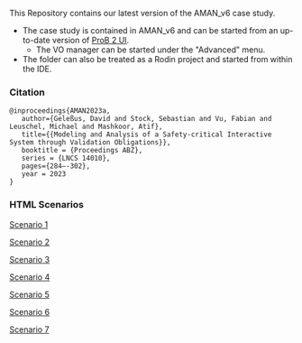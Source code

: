 This Repository contains our latest version of the AMAN_v6 case study. 
* The case study is contained in AMAN_v6 and can be started from an up-to-date version of [ProB 2 UI](https://www3.hhu.de/stups/downloads/prob2/snapshot/). 
    * The VO manager can be started under the "Advanced" menu.
* The folder can also be treated as a Rodin project and started from within the IDE.

### Citation

```
@inproceedings{AMAN2023a,
   author={Geleßus, David and Stock, Sebastian and Vu, Fabian and Leuschel, Michael and Mashkoor, Atif},
   title={{Modeling and Analysis of a Safety-critical Interactive System through Validation Obligations}},
   booktitle = {Proceedings ABZ},
   series = {LNCS 14010},
   pages={284–-302},
   year = 2023
}
```

### HTML Scenarios

[Scenario 1](https://hhu-stups.github.io/AMAN-case-study/M1_Scenario_1)

[Scenario 2](https://hhu-stups.github.io/AMAN-case-study/M1_Scenario_2)

[Scenario 3](https://hhu-stups.github.io/AMAN-case-study/M2_Scenario_1)

[Scenario 4](https://hhu-stups.github.io/AMAN-case-study/M3_Scenario_1)

[Scenario 5](https://hhu-stups.github.io/AMAN-case-study/M3_Scenario_2)

[Scenario 6](https://hhu-stups.github.io/AMAN-case-study/M3_Scenario_3)

[Scenario 7](https://hhu-stups.github.io/AMAN-case-study/M3_Scenario_4)
